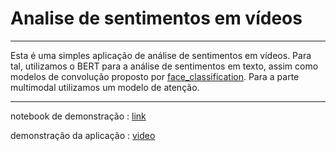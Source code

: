 # Analise de sentimentos em vídeos
---
Esta é uma simples aplicação de análise de sentimentos em vídeos. Para tal, utilizamos o BERT para a análise de sentimentos em texto, assim como modelos de convolução proposto por [face_classification](https://github.com/oarriaga/face_classification). Para a parte multimodal utilizamos um modelo de atenção. 

---
notebook de demonstração : [link](https://colab.research.google.com/drive/1Ptp3fLgCoR1R_V6y2JKDlUo-EuCZsN_9) 

demonstração da aplicação : [video](https://www.youtube.com/watch?v=2eMQM8_IGmI&ab_channel=VictorAkihitoKamadaTomita)


